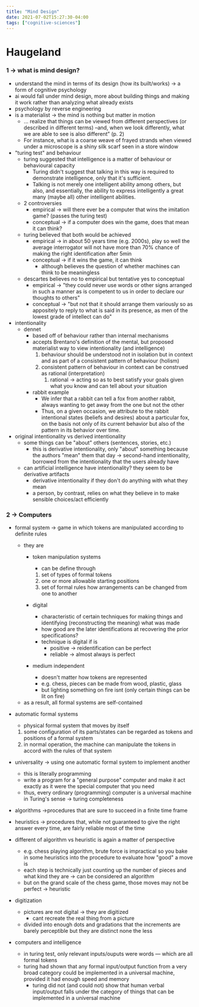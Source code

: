 ```yaml
---
title: "Mind Design"
date: 2021-07-02T15:27:30-04:00
tags: ["cognitive-sciences"]
---
```



# Haugeland
### 1 → what is mind design?
-   understand the mind in terms of its design (how its built/works) → a form of cognitive psychology
-   ai would fall under mind design, more about building things and making it work rather than analyzing what already exists
-   psychology by reverse engineering
-   is a materialist → the mind is nothing but matter in motion
    -   ... realize that things can be viewed from different perspectives (or described in different terms) –and, when we look differently, what we are able to see is also different” (p. 2)
    -   For instance, what is a coarse weave of frayed strands when viewed under a microscope is a shiny silk scarf seen in a store window
-   "turing test" and behaviour
    -   turing suggested that intelligence is a matter of behaviour or behavioural capacity
        -   Turing didn't suggest that talking in this way is required to demonstrate intelligence, only that it's sufficient.
        -   Talking is not merely one intelligent ability among others, but also, and essentially, the ability to express intelligently a great many (maybe all) other intelligent abilities.
    -   2 controversies
        -   empirical → will there ever be a computer that wins the imitation game? (passes the turing test)
        -   conceptual → if a computer does win the game, does that mean it can think?
    -   turing believed that both would be achieved
        -   empirical → in about 50 years time (e.g. 2000s), play so well the average interrogator will not have more than 70% chance of making the right identification after 5min
        -   conceptual → if it wins the game, it can think
            -   although believes the question of whether machines can think to be meaningless
    -   descartes believes no to empirical but tentative yes to conceptual
        -   empirical → "they could never use words or other signs arranged in such a manner as is competent to us in order to declare our thoughts to others"
        -   conceptual → "but not that it should arrange them variously so as appositely to reply to what is said in its presence, as men of the lowest grade of intellect can do"
-   intentionality
    -   dennet
        -   based off of behaviour rather than internal mechanisms
        -   accepts Brentano's definition of the mental, but proposed materialist way to view intentionality (and intelligence)
            1.  behaviour should be understood not in isolation but in context and as part of a consistent pattern of behaviour (holism)
            2.  consistent pattern of behaviour in context can be construed as rational (interpretation)
                1.  rational → acting so as to best satisfy your goals given what you know and can tell about your situation
        -   rabbit example
            -   We infer that a rabbit can tell a fox from another rabbit, always wanting to get away from the one but not the other
            -   Thus, on a given occasion, we attribute to the rabbit intentional states (beliefs and desires) about a particular fox, on the basis not only of its current behavior but also of the pattern in its behavior over time.
-   original intentionality vs derived intentionality
    -   some things can be "about" others (sentences, stories, etc.)
        -   this is derivative intentionality, only "about" something because the authors "mean" them that day → second-hand intentionality, borrowed from the intentionality that the users already have
    -   can artificial intelligence have intentionality? they seem to be derivative artifacts
        -   derivative intentionality if they don't do anything with what they mean
        -   a person, by contrast, relies on what they believe in to make sensible choices/act efficiently

### 2 → Computers
-   formal system → game in which tokens are manipulated according to definite rules
    -   they are
        -   token manipulation systems
            
            -   can be define through
            
            1.  set of types of formal tokens
            2.  one or more allowable starting positions
            3.  set of formal rules how arrangements can be changed from one to another
        -   digital
            -   characteristic of certain techniques for making things and identifying (reconstructing the meaning) what was made
            -   how good are the later identifications at recovering the prior specifications?
            -   technique is digital if is
                -   positive → reidentification can be perfect
                -   reliable → almost always is perfect
        -   medium independent
            -   doesn't matter how tokens are represented
            -   e.g. chess, pieces can be made from wood, plastic, glass
            -   but lighting something on fire isnt (only certain things can be lit on fire)
    -   as a result, all formal systems are self-contained
-   automatic formal systems
    
    -   physical formal system that moves by itself
    
    1.  some configuration of its parts/states can be regarded as tokens and positions of a formal system
    2.  in normal operation, the machine can manipulate the tokens in accord with the rules of that system
-   universality → using one automatic formal system to implement another
    -   this is literally programming
    -   write a program for a "general purpose" computer and make it act exactly as it were the special computer that you need
    -   thus, every ordinary (programming) computer is a universal machine in Turing's sense → turing completeness
-   algorithms →procedures that are sure to succeed in a finite time frame
-   heuristics → procedures that, while not guaranteed to give the right answer every time, are fairly reliable most of the time
-   different of algorithm vs heuristic is again a matter of perspective
    -   e.g. chess playing algorithm, brute force is impractical so you bake in some heuristics into the procedure to evaluate how "good" a move is
    -   each step is technically just counting up the number of pieces and what kind they are → can be considered an algorithm
    -   but on the grand scale of the chess game, those moves may not be perfect → heuristic
-   digitization
    -   pictures are not digital → they are digitized
        -   cant recreate the real thing from a picture
    -   divided into enough dots and gradations that the increments are barely perceptible but they are distinct none the less
-   computers and intelligence
    -   in turing test, only relevant inputs/ouputs were words — which are all formal tokens
    -   turing had shown that any formal input/output function from a very broad category could be implemented in a universal machine, provided it had enough speed and memory
        -   turing did not (and could not) show that human verbal input/output falls under the category of things that can be implemented in a universal machine